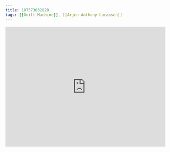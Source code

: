 ```yaml
---
title: 187573832828
tags: [[Guilt Machine]], [[Arjen Anthony Lucassen]]
---
```

<iframe allow="accelerometer; autoplay; clipboard-write; encrypted-media; gyroscope; picture-in-picture" allowfullscreen="" frameborder="0" height="375" id="youtube_iframe" src="https://www.youtube.com/embed/8Y6I0ZJsYrM?feature=oembed&amp;enablejsapi=1&amp;origin=https://safe.txmblr.com&amp;wmode=opaque" width="500"></iframe>
